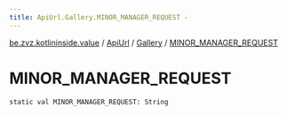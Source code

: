 ```yaml
---
title: ApiUrl.Gallery.MINOR_MANAGER_REQUEST - 
---
```


[be.zvz.kotlininside.value](../../index.html) / [ApiUrl](../index.html) / [Gallery](index.html) / [MINOR_MANAGER_REQUEST](./-m-i-n-o-r_-m-a-n-a-g-e-r_-r-e-q-u-e-s-t.html)

# MINOR_MANAGER_REQUEST

`static val MINOR_MANAGER_REQUEST: String`